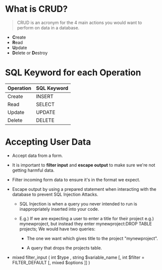 # What is CRUD?

> CRUD is an acronym for the 4 main actions you would want to perform on data in a database.

* **C**reate
* **R**ead
* **U**pdate
* **D**elete or **D**estroy

# SQL Keyword for each Operation

| Operation | SQL Keyword |
| --------- | ----------- |
| Create    | INSERT      |
| Read      | SELECT      |
| Update    | UPDATE      |
| Delete    | DELETE      |



# Accepting User Data

* Accept data from a form.

* It is important to **filter input** and **escape output** to make sure we're not getting harmful data.
* Filter incoming form data to ensure it's in the format we expect.
* Escape output by using a prepared statement when interacting with the database to prevent SQL Injection Attacks.
    * SQL Injection is when a query you never intended to run is inappropriately inserted into your code.

    * E.g.) If we are expecting a user to enter a title for their project e.g.) mynewproject, but instead they enter mynewproject:DROP TABLE projects; We would have two queries:
        * The one we want which gives title to the project "mynewproject".

        * A query that drops the projects table.

* mixed filter_input ( int $type , string $variable_name [, int $filter = FILTER_DEFAULT [, mixed $options ]] )


